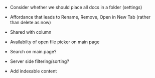 

- Consider whether we should place all docs in a folder (settings)

- Affordance that leads to Rename, Remove, Open in New Tab  (rather than delete as now)

- Shared with column

- Availabilty of open file picker on main page
- Search on main page? 
- Server side filtering/sorting?

- Add indexable content


